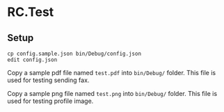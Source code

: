 # RC.Test


## Setup

```
cp config.sample.json bin/Debug/config.json
edit config.json
```

Copy a sample pdf file named `test.pdf` into `bin/Debug/` folder.
This file is used for testing sending fax.

Copy a sample png file named `test.png` into `bin/Debug/` folder.
This file is used for testing profile image.
